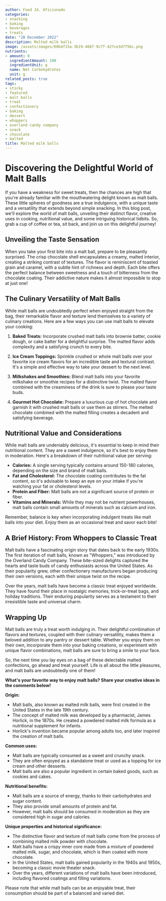 ```yaml
---
author: Food Jd. Aficionado
categories:
- snacking
- baking
- beverages
- treats
date: "28 December 2022"
description: Malted milk balls
image: /assets/images/60b4f15a-3b19-4687-9c7f-427ce3d775bc.png
nutrients:
- amount: 0
  ingredientAmount: 100
  ingredientUnit: g
  name: Net Carbohydrates
  unit: g
related_posts: true
tags:
- sticky
- featured
- malt balls
- treat
- confectionery
- baking
- dessert
- whoppers
- overland candy company
- snack
- chocolate
- malted
title: Malted milk balls
---
```

# Discovering the Delightful World of Malt Balls



If you have a weakness for sweet treats, then the chances are high that you're already familiar with the mouthwatering delight known as malt balls. These little spheres of goodness are a true indulgence, with a unique taste and a versatility that extends beyond simple snacking. In this blog post, we'll explore the world of malt balls, unveiling their distinct flavor, creative uses in cooking, nutritional value, and some intriguing historical tidbits. So, grab a cup of coffee or tea, sit back, and join us on this delightful journey!

## Unveiling the Taste Sensation

When you take your first bite into a malt ball, prepare to be pleasantly surprised. The crisp chocolate shell encapsulates a creamy, malted interior, creating a striking contrast of textures. The flavor is reminiscent of toasted grain and caramel, with a subtle hint of richness and depth. Each bite offers the perfect balance between sweetness and a touch of bitterness from the chocolate coating. Their addictive nature makes it almost impossible to stop at just one!

## The Culinary Versatility of Malt Balls

While malt balls are undoubtedly perfect when enjoyed straight from the bag, their remarkable flavor and texture lend themselves to a variety of culinary creations. Here are a few ways you can use malt balls to elevate your cooking:

1. **Baked Treats:** Incorporate crushed malt balls into brownie batter, cookie dough, or cake batter for a delightful surprise. The malted flavor adds complexity and a satisfying crunch to every bite.

2. **Ice Cream Toppings:** Sprinkle crushed or whole malt balls over your favorite ice cream flavors for an incredible taste and textural contrast. It's a simple and effective way to take your dessert to the next level.

3. **Milkshakes and Smoothies:** Blend malt balls into your favorite milkshake or smoothie recipes for a distinctive twist. The malted flavor combined with the creaminess of the drink is sure to please your taste buds.

4. **Gourmet Hot Chocolate:** Prepare a luxurious cup of hot chocolate and garnish it with crushed malt balls or use them as stirrers. The melted chocolate combined with the malted filling creates a decadent and satisfying beverage.

## Nutritional Value and Considerations

While malt balls are undeniably delicious, it's essential to keep in mind their nutritional content. They are a sweet indulgence, so it's best to enjoy them in moderation. Here's a breakdown of their nutritional value per serving:

- **Calories:** A single serving typically contains around 150-180 calories, depending on the size and brand of malt balls.
- **Fat and Cholesterol:** The chocolate coating contributes to the fat content, so it's advisable to keep an eye on your intake if you're watching your fat or cholesterol levels.
- **Protein and Fiber:** Malt balls are not a significant source of protein or fiber.
- **Vitamins and Minerals:** While they may not be nutrient powerhouses, malt balls contain small amounts of minerals such as calcium and iron.

Remember, balance is key when incorporating indulgent treats like malt balls into your diet. Enjoy them as an occasional treat and savor each bite!

## A Brief History: From Whoppers to Classic Treat

Malt balls have a fascinating origin story that dates back to the early 1930s. The first iteration of malt balls, known as "Whoppers," was introduced by the Overland Candy Company. These bite-sized delights captured the hearts and taste buds of candy enthusiasts across the United States. As their popularity grew, other confectionery manufacturers began producing their own versions, each with their unique twist on the recipe.

Over the years, malt balls have become a classic treat enjoyed worldwide. They have found their place in nostalgic memories, trick-or-treat bags, and holiday traditions. Their enduring popularity serves as a testament to their irresistible taste and universal charm.

## Wrapping Up

Malt balls are truly a treat worth indulging in. Their delightful combination of flavors and textures, coupled with their culinary versatility, makes them a beloved addition to any pantry or dessert table. Whether you enjoy them on their own, incorporate them into your baking creations, or experiment with unique flavor combinations, malt balls are sure to bring a smile to your face.

So, the next time you lay eyes on a bag of these delectable malted confections, go ahead and treat yourself. Life is all about the little pleasures, and malt balls are undoubtedly one of them!

**What's your favorite way to enjoy malt balls? Share your creative ideas in the comments below!**

**Origin:** 

- Malt balls, also known as malted milk balls, were first created in the United States in the late 19th century.
- The concept of malted milk was developed by a pharmacist, James Horlick, in the 1870s. He created a powdered malted milk formula as a nutritional supplement for infants.
- Horlick's invention became popular among adults too, and later inspired the creation of malt balls.

**Common uses:** 

- Malt balls are typically consumed as a sweet and crunchy snack.
- They are often enjoyed as a standalone treat or used as a topping for ice cream and other desserts.
- Malt balls are also a popular ingredient in certain baked goods, such as cookies and cakes.

**Nutritional benefits:**

- Malt balls are a source of energy, thanks to their carbohydrates and sugar content.
- They also provide small amounts of protein and fat.
- However, malt balls should be consumed in moderation as they are considered high in sugar and calories.

**Unique properties and historical significance:**

- The distinctive flavor and texture of malt balls come from the process of combining malted milk powder with chocolate.
- Malt balls have a crispy inner core made from a mixture of powdered malted milk, sugar, and chocolate, which is then coated with more chocolate.
- In the United States, malt balls gained popularity in the 1940s and 1950s, becoming a classic movie theater snack.
- Over the years, different variations of malt balls have been introduced, including flavored coatings and filling variations.

Please note that while malt balls can be an enjoyable treat, their consumption should be part of a balanced and varied diet.
